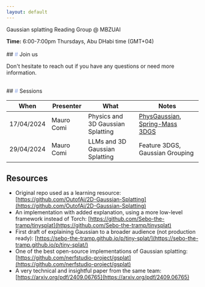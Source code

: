 ```yaml
---
layout: default
---
```


<!-- <img src='img/inverse_rendering_urban.webp' style='object-fit: cover;'>
*<font size="2" >Neural inverse rendering according to GPT-4V</font>* -->

Gaussian splatting Reading Group @ MBZUAI

<div class="rounded-rectangle">
<span style='font-weight: 700'>Time:</span> 6:00-7:00pm Thursdays, Abu DHabi time (GMT+04) <br>
</div>

<br>
## <font color='#8EA7E9'>#</font> Join us

<!-- 
- [Join here](https://join.slack.com/t/neuralfields/shared_invite/zt-2g0gtol8l-PgiDnHmCpWVidYzXypO7_Q), or [please let me know](contact) if the link is expired.
- The channel we use is the **#reading_group** channel. If you haven't added it already, please go to **Add channels** or **Browse channels** from the Slack workspace to find it. 
- [Add the Google Calendar](https://calendar.google.com/calendar/u/0?cid=NTk4MGNmN2IyOTA0NWU1ODViOGEwOTY0YWY3MjE1MDI2YjA0OTM5ZWUzMWNkODYzOWM3NmVmMzA3MDc4YTQ3Y0Bncm91cC5jYWxlbmRhci5nb29nbGUuY29t) to stay up-to-date with the sessions. -->

Don't hesitate to reach out if you have any questions or need more information.

<br>
## <font color='#8EA7E9'>#</font> Sessions

When | Presenter| What       | Notes
-----|----------|------------|--------
17/04/2024 | Mauro Comi | Physics and 3D Gaussian Splatting | [PhysGaussian](https://xpandora.github.io/PhysGaussian/), [Spring-Mass 3DGS](https://zlicheng.com/spring_gaus/) |
29/04/2024 | Mauro Comi | LLMs and 3D Gaussian Splatting | Feature 3DGS, Gaussian Grouping |


## Resources

- Original repo used as a learning resource: [https://github.com/OutofAi/2D-Gaussian-Splatting](https://github.com/OutofAi/2D-Gaussian-Splatting)
- An implementation with added explanation, using a more low-level framework instead of Torch: [https://github.com/Sebo-the-tramp/tinysplat](https://github.com/Sebo-the-tramp/tinysplat)
- First draft of explaining Gaussian to a broader audience (not production ready): [https://sebo-the-tramp.github.io/p/tiny-splat/](https://sebo-the-tramp.github.io/p/tiny-splat/)
- One of the best open-source implementations of Gaussian splatting: [https://github.com/nerfstudio-project/gsplat](https://github.com/nerfstudio-project/gsplat)
- A very technical and insightful paper from the same team: [https://arxiv.org/pdf/2409.06765](https://arxiv.org/pdf/2409.06765)

